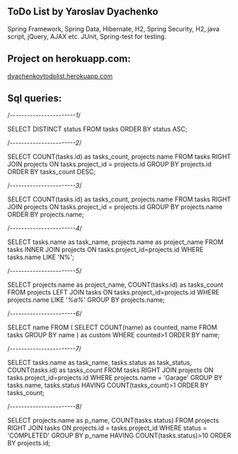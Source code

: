 ## ToDo List by Yaroslav Dyachenko
Spring Framework, Spring Data, Hibernate, H2, Spring Security, H2, java script, jQuery, AJAX etc. JUnit, Spring-test for testing.

## Project on herokuapp.com:
[dyachenkoytodolist.herokuapp.com](https://dyachenkoytodolist.herokuapp.com/)

## Sql queries:
/*-----------------------1*/

SELECT DISTINCT status FROM tasks ORDER BY status ASC;

/*-----------------------2*/

SELECT COUNT(tasks.id) as tasks_count, projects.name
FROM tasks RIGHT JOIN projects
  ON tasks.project_id = projects.id
GROUP BY projects.id
ORDER BY tasks_count DESC;

/*-----------------------3*/

SELECT COUNT(tasks.id) as tasks_count, projects.name
FROM tasks RIGHT JOIN projects
  ON tasks.project_id = projects.id
GROUP BY projects.name
ORDER BY projects.name;

/*-----------------------4*/

SELECT tasks.name as task_name, projects.name as project_name
FROM tasks INNER JOIN projects
  ON tasks.project_id=projects.id
WHERE tasks.name LIKE 'N%';

/*-----------------------5*/

SELECT projects.name as project_name, COUNT(tasks.id) as tasks_count
FROM projects LEFT JOIN tasks
  ON tasks.project_id=projects.id
WHERE projects.name LIKE '_%a%_'
GROUP BY projects.name;

/*-----------------------6*/

SELECT name FROM (
  SELECT COUNT(name) as counted, name
FROM tasks
  GROUP BY name
) as custom
WHERE counted>1
ORDER BY name;

/*-----------------------7*/

SELECT tasks.name as task_name, tasks.status as task_status, COUNT(tasks.id) as tasks_count
FROM tasks RIGHT JOIN projects
  ON tasks.project_id=projects.id
WHERE projects.name = 'Garage'
GROUP BY tasks.name, tasks.status
HAVING COUNT(tasks_count)>1
ORDER BY tasks_count;


/*-----------------------8*/

SELECT projects.name as p_name, COUNT(tasks.status)
FROM projects RIGHT JOIN tasks
ON projects.id = tasks.project_id
WHERE status = 'COMPLETED'
GROUP BY p_name
HAVING COUNT(tasks.status)>10
ORDER BY projects.id;
